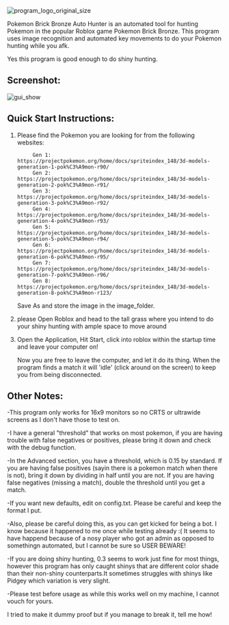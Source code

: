 ![program_logo_original_size](https://github.com/user-attachments/assets/2762b60c-3683-4c8a-8ebc-1201d8b3f81e)

Pokemon Brick Bronze Auto Hunter is an automated tool for hunting Pokemon in the popular Roblox game Pokemon Brick Bronze. This program uses image recognition and automated key movements to do your Pokemon hunting while you afk. 

Yes this program is good enough to do shiny hunting. 

## Screenshot:
![gui_show](https://github.com/user-attachments/assets/5a9bfafc-0f45-448e-bd02-4ced411d9f06)

## Quick Start Instructions: 
1. Please find the Pokemon you are looking for from the following websites:

            Gen 1: https://projectpokemon.org/home/docs/spriteindex_148/3d-models-generation-1-pok%C3%A9mon-r90/
            Gen 2: https://projectpokemon.org/home/docs/spriteindex_148/3d-models-generation-2-pok%C3%A9mon-r91/
            Gen 3: https://projectpokemon.org/home/docs/spriteindex_148/3d-models-generation-3-pok%C3%A9mon-r92/
            Gen 4: https://projectpokemon.org/home/docs/spriteindex_148/3d-models-generation-4-pok%C3%A9mon-r93/
            Gen 5: https://projectpokemon.org/home/docs/spriteindex_148/3d-models-generation-5-pok%C3%A9mon-r94/
            Gen 6: https://projectpokemon.org/home/docs/spriteindex_148/3d-models-generation-6-pok%C3%A9mon-r95/
            Gen 7: https://projectpokemon.org/home/docs/spriteindex_148/3d-models-generation-7-pok%C3%A9mon-r96/
            Gen 8: https://projectpokemon.org/home/docs/spriteindex_148/3d-models-generation-8-pok%C3%A9mon-r123/
            
   Save As and store the image in the image_folder.

2. please Open Roblox and head to the tall grass 
            where you intend to do your shiny hunting with ample space to move around

3. Open the Application, Hit Start, click into roblox within the startup time and leave your computer on!

   Now you are free to leave the computer, and let it do its thing. When the program finds a match it will 'idle' (click around on the screen) to keep you from being disconnected.

## Other Notes: 

  -This program only works for 16x9 monitors so no CRTS or ultrawide screens as I don't have those to test on.

  -I have a general "threshold" that works on most pokemon, if you are having trouble with false negatives or positives, please bring it down and check with the debug function.

  -In the Advanced section, you have a threshold, which is 0.15 by standard. If you are having false positives (sayin there is a pokemon match when there is not), bring it down by  dividing in half until you are not. If you are having false negatives (missing a match), double the threshold until you get a match. 

  -If you want new defaults, edit on config.txt. Please be careful and keep the format I put.

  -Also, please be careful doing this, as you can get kicked for being a bot. I know because it happened to me once while testing already :( It seems to have happend because of a nosy player who got an admin as opposed to somethingn automated, but I cannot be sure so USER BEWARE!

  -If you are doing shiny hunting, 0.3 seems to work just fine for most things, however this program has only caught shinys that are different color shade than their non-shiny counterparts.It sometimes struggles with shinys like Pidgey which variation is very slight. 

  -Please test before usage as while this works well on my machine, I cannot vouch for yours.

  I tried to make it dummy proof but if you manage to break it, tell me how!

